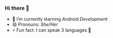 ### Hi there 👋
- 🌱 I’m currently learning *Android Development*
- 😄 Pronouns: *She/Her*
- ⚡ Fun fact: I can speak 3 languages 🤔

<!--
**ShaliniFatehpuriya/ShaliniFatehpuriya** is a ✨ _special_ ✨ repository because its `README.md` (this file) appears on your GitHub profile.

Here are some ideas to get you started:

- 🔭 I’m currently working on ...
- 🌱 I’m currently learning ...
- 👯 I’m looking to collaborate on ...
- 🤔 I’m looking for help with ...
- 💬 Ask me about ...
- 📫 How to reach me: ...
- 😄 Pronouns: ...
- ⚡ Fun fact: ...
-->
